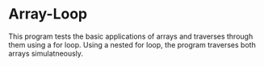 # Array-Loop

This program tests the basic applications of arrays and traverses through them using a for loop. Using a nested for loop, the program traverses both arrays simulatneously.
